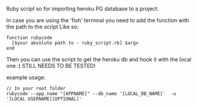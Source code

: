 Ruby script so for importing heroku PG database to a project.
                               

In case you are using the 'fish' terminal you need to add the function with the path to the script
Like so:

```
function rubycode
  [$your absolute path to - ruby_script.rb] $argv
end
```

Then you can use the script to get the heroku db  and hook it with the local one :) 
STILL NEEDS TO BE TESTED!

example usage: 

```
// In your root folder
rubycode --app_name "[APPNAME]" --db_name '[LOCAL_DB_NAME]'  -u '[LOCAL USERNAME][OPTIONAL]'
```
